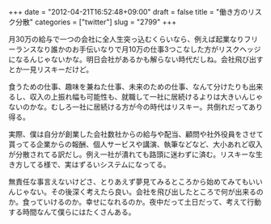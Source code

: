 +++
date = "2012-04-21T16:52:48+09:00"
draft = false
title = "働き方のリスク分散"
categories = ["twitter"]
slug = "2799"
+++

月30万の給与で一つの会社に全人生突っ込むくらいなら、例えば起業なりフリーランスなり誰かのお手伝いなりで月10万の仕事3つこなした方がリスクヘッジになるんじゃないかな。明日会社があるかも解らない時代だしね。会社飛び出すとか一見リスキーだけど。

食うための仕事、趣味を兼ねた仕事、未来のための仕事、なんて分けたりも出来るし、収入の上振れ幅も可能性も、就職して一社に居続けるよりは大きいんじゃないのかな。むしろ一社に居続ける方が今の時代はリスキー。共倒れだってあり得る。

実際、僕は自分が創業した会社数社からの給与や配当、顧問や社外役員をさせて貰ってる企業からの報酬、個人サービスや講演、執筆などなど、大小あれど収入が分散されてる訳だし。例え一社が潰れても路頭に迷わずに済む。リスキーな生き方してる様で、実はずるいシステムになってる。

無責任な事言えないけどさ、とりあえず夢見てみるところから始めてみてもいいんじゃない。その後深く考えたら良い。会社を飛び出したところで何が出来るのか。食っていけるのか。幸せになれるのか。夜中だって土日だって、考えて行動する時間なんて僕らにはたくさんある。
